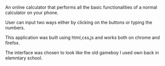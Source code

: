 An online calculator that performs all the basic functionalities of a normal calculator on your phone.

User can input two ways either by clicking on the buttons or typing the numbers.

This application was built using html,css,js and works both on chrome and firefox.

The interface was chosen to look like the old gameboy I used own back in elemntary school.
